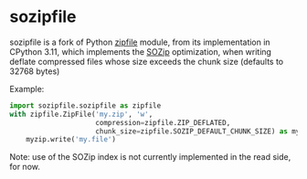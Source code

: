 # sozipfile

sozipfile is a fork of Python [zipfile](https://docs.python.org/3/library/zipfile.html)
module, from its implementation in CPython 3.11, which implements the
[SOZip](https://sozip.org) optimization,
when writing deflate compressed files whose size exceeds the chunk size (defaults
to 32768 bytes)

Example:

```python
import sozipfile.sozipfile as zipfile
with zipfile.ZipFile('my.zip', 'w',
                     compression=zipfile.ZIP_DEFLATED,
                     chunk_size=zipfile.SOZIP_DEFAULT_CHUNK_SIZE) as myzip:
    myzip.write('my.file')
```

Note: use of the SOZip index is not currently implemented in the read side, for now.
